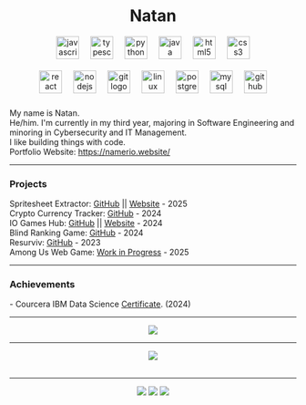 <h1 align="center">Natan</h1>

<div align="center">
  <img src="https://cdn.jsdelivr.net/gh/devicons/devicon/icons/javascript/javascript-original.svg" height="40" alt="javascript logo" />
  <img width="12" />
  <img src="https://cdn.jsdelivr.net/gh/devicons/devicon/icons/typescript/typescript-original.svg" height="40" alt="typescript logo" />
  <img width="12" />
  <img src="https://cdn.jsdelivr.net/gh/devicons/devicon/icons/python/python-original.svg" height="40" alt="python logo" />
  <img width="12" />
  <img src="https://cdn.jsdelivr.net/gh/devicons/devicon/icons/java/java-original.svg" height="40" alt="java logo" />
  <img width="12" />
  <img src="https://cdn.jsdelivr.net/gh/devicons/devicon/icons/html5/html5-original.svg" height="40" alt="html5 logo" />
  <img width="12" />
  <img src="https://cdn.jsdelivr.net/gh/devicons/devicon/icons/css3/css3-original.svg" height="40" alt="css3 logo" />
</div>

<br/>

<div align="center">
  <img src="https://cdn.jsdelivr.net/gh/devicons/devicon/icons/react/react-original.svg" height="40" alt="react logo" />
  <img width="12" />
  <img src="https://cdn.jsdelivr.net/gh/devicons/devicon/icons/nodejs/nodejs-original.svg" height="40" alt="nodejs logo" />
  <img width="12" />
  <img src="https://cdn.jsdelivr.net/gh/devicons/devicon/icons/git/git-original.svg" height="40" alt="git logo" />
  <img width="12" />
  <img src="https://cdn.jsdelivr.net/gh/devicons/devicon/icons/linux/linux-original.svg" height="40" alt="linux logo" />
  <img width="12" />
  <img src="https://cdn.jsdelivr.net/gh/devicons/devicon/icons/postgresql/postgresql-original.svg" height="40" alt="postgresql logo" />
  <img width="12" />
  <img src="https://cdn.simpleicons.org/mysql/4479A1" height="40" alt="mysql logo" />
  <img width="12" />
  <img src="https://cdn.jsdelivr.net/gh/devicons/devicon/icons/github/github-original.svg" height="40" alt="github logo" />
</div>


###


<!-- About Me -->
<p align="center">
  <ul style="list-style-type: none; padding: 0;">
    <li>My name is Natan.</li>
    <li>He/him. I'm currently in my third year, majoring in Software Engineering and minoring in Cybersecurity and IT Management.</li>
    <li>I like building things with code.</li>
    <li>Portfolio Website: <a href="https://namerio.website/" target="_blank">https://namerio.website/</a></li>
  </ul>
</p>


<hr />

### Projects

<div style="text-align: left;">
  <ul style="list-style-type: none; padding: 0;">
    <li>Spritesheet Extractor: <a href="https://github.com/NAMERIO/Spritesheet-Extractor" target="_blank">GitHub</a> || <a href="https://spritesheet-extractor.vercel.app/" target="_blank"> Website</a> - 2025 </li>
    <li>Crypto Currency Tracker: <a href="https://github.com/NAMERIO/cointrack" target="_blank">GitHub</a> - 2024</li>
    <li>IO Games Hub: <a href="https://github.com/NAMERIO/iogames.games" target="_blank">GitHub</a> || <a href="https://iogame.games" target="_blank">Website</a> - 2024 </li>
    <li>Blind Ranking Game: <a href="https://github.com/NAMERIO/Blind-Ranking-Game" target="_blank">GitHub</a> - 2024</li>
    <li>Resurviv: <a href="https://github.com/NAMERIO/resurviv" target="_blank">GitHub</a> - 2023</li>
    <li>Among Us Web Game: <a href="#" target="_blank">Work in Progress</a> - 2025</li>
  </ul>
</div>

<hr />

### Achievements
<div style="text-align: left;">  
    - Courcera IBM Data Science <a href="https://coursera.org/share/f349ac742f8fc92eade8efd30fac04f7">Certificate</a>. (2024)
</div>

<hr />
<!-- GitHub Stats -->
<div align="center">
    <img src="https://github-readme-stats.vercel.app/api?username=NAMERIO&show_icons=true&include_all_commits=true&count_private=true&hide_border=true&bg_color=00000000&text_color=00FF00&title_color=00FF00&icon_color=00FF00">
</div>

<hr />

<!-- Language Stats -->
<div align="center">
    <img src="https://github-readme-stats.vercel.app/api/top-langs/?username=NAMERIO&hide_border=true&layout=compact&theme=tokyonight&bg_color=00000000">
</div>
<br />

<hr />

<!-- Social Badges -->
<div align="center">
    <a href="https://discord.com/invite/vkXCVYbH3V"><img src="https://img.shields.io/badge/discord-%235865F2?style=for-the-badge&logo=discord&logoColor=white" /></a>
    <a href="https://www.youtube.com/@NAMERIO1"><img src="https://img.shields.io/badge/youtube-%23FF0000?style=for-the-badge&logo=youtube&logoColor=white" /></a>
    <a href="mailto:natanberhanu22@gmail.com"><img src="https://img.shields.io/badge/Gmail-%23D14836?style=for-the-badge&logo=gmail&logoColor=white" /></a>
</div>
